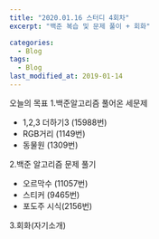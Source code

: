 ```yaml
---
title: "2020.01.16 스터디 4회차"
excerpt: "백준 복습 및 문제 풀이 + 회화"

categories:
  - Blog
tags:
  - Blog
last_modified_at: 2019-01-14
---
```

오늘의 목표
1.백준알고리즘 풀어온 세문제
- 1,2,3 더하기3 (15988번)
- RGB거리 (1149번)
- 동물원 (1309번)

2.백준 알고리즘 문제 풀기
- 오르막수 (11057번)
- 스티커 (9465번)
- 포도주 시식(2156번)

3.회화(자기소개)
